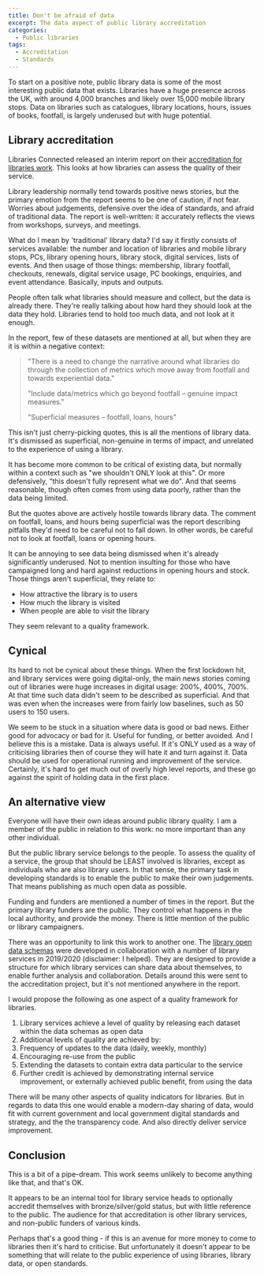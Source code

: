 ```yaml
---
title: Don't be afraid of data
excerpt: The data aspect of public library accreditation
categories:
  - Public libraries 
tags:
  - Accreditation
  - Standards
---
```


To start on a positive note, public library data is some of the most interesting public data that exists. Libraries have a huge presence across the UK, with around 4,000 branches and likely over 15,000 mobile library stops. Data on libraries such as catalogues, library locations, hours, issues of books, footfall, is largely underused but with huge potential.

## Library accreditation

Libraries Connected released an interim report on their [accreditation for libraries work](https://www.librariesconnected.org.uk/news/accreditation-libraries-update). This looks at how libraries can assess the quality of their service.

Library leadership normally tend towards positive news stories, but the primary emotion from the report seems to be one of caution, if not fear. Worries about judgements, defensive over the idea of standards, and afraid of traditional data. The report is well-written: it accurately reflects the views from workshops, surveys, and meetings.

What do I mean by 'traditional' library data? I'd say it firstly consists of services available: the number and location of libraries and mobile library stops, PCs, library opening hours, library stock, digital services, lists of events. And then usage of those things: membership, library footfall, checkouts, renewals, digital service usage, PC bookings, enquiries, and event attendance. Basically, inputs and outputs.

People often talk what libraries should measure and collect, but the data is already there. They're really talking about how hard they should look at the data they hold. Libraries tend to hold too much data, and not look at it enough.

In the report, few of these datasets are mentioned at all, but when they are it is within a negative context:

> "There is a need to change the narrative around what libraries do through the collection of metrics which move away from footfall and towards experiential data."
>
> "Include data/metrics which go beyond footfall – genuine impact measures."
>
> "Superficial measures – footfall, loans, hours"


This isn't just cherry-picking quotes, this is all the mentions of library data. It's dismissed as superficial, non-genuine in terms of impact, and unrelated to the experience of using a library.

It has become more common to be critical of existing data, but normally within a context such as "we shouldn't ONLY look at this". Or more defensively, "this doesn't fully represent what we do". And that seems reasonable, though often comes from using data poorly, rather than the data being limited.

But the quotes above are actively hostile towards library data. The comment on footfall, loans, and hours being superficial was the report describing pitfalls they'd need to be careful not to fall down. In other words, be careful not to look at footfall, loans or opening hours.

It can be annoying to see data being dismissed when it's already significantly underused. Not to mention insulting for those who have campaigned long and hard against reductions in opening hours and stock. Those things aren't superficial, they relate to:

- How attractive the library is to users
- How much the library is visited
- When people are able to visit the library

They seem relevant to a quality framework.

## Cynical

Its hard to not be cynical about these things. When the first lockdown hit, and library services were going digital-only, the main news stories coming out of libraries were huge increases in digital usage: 200%, 400%, 700%. At that time such data didn't seem to be described as superficial. And that was even when the increases were from fairly low baselines, such as 50 users to 150 users.

We seem to be stuck in a situation where data is good or bad news. Either good for advocacy or bad for it. Useful for funding, or better avoided. And I believe this is a mistake. Data is always useful. If it's ONLY used as a way of criticising libraries then of course they will hate it and turn against it. Data should be used for operational running and improvement of the service. Certainly, it's hard to get much out of overly high level reports, and these go against the spirit of holding data in the first place.

## An alternative view

Everyone will have their own ideas around public library quality. I am a member of the public in relation to this work: no more important than any other individual.

But the public library service belongs to the people. To assess the quality of a service, the group that should be LEAST involved is libraries, except as individuals who are also library users. In that sense, the primary task in developing standards is to enable the public to make their own judgements. That means publishing as much open data as possible.

Funding and funders are mentioned a number of times in the report. But the primary library funders are the public. They control what happens in the local authority, and provide the money. There is little mention of the public or library campaigners.

There was an opportunity to link this work to another one. The [library open data schemas](https://schema.librarydata.uk/) were developed in collaboration with a number of library services in 2019/2020 (disclaimer: I helped). They are designed to provide a structure for which library services can share data about themselves, to enable further analysis and collaboration. Details around this were sent to the accreditation project, but it's not mentioned anywhere in the report.

I would propose the following as one aspect of a quality framework for libraries.

1. Library services achieve a level of quality by releasing each dataset within the data schemas as open data
2.  Additional levels of quality are achieved by:
   1. Frequency of updates to the data (daily, weekly, monthly)
   2. Encouraging re-use from the public
   3. Extending the datasets to contain extra data particular to the service
3. Further credit is achieved by demonstrating internal service improvement, or externally achieved public benefit, from using the data

There will be many other aspects of quality indicators for libraries. But in regards to data this one would enable a modern-day sharing of data, would fit with current government and local government digital standards and strategy, and the the transparency code. And also directly deliver service improvement.

## Conclusion

This is a bit of a pipe-dream. This work seems unlikely to become anything like that, and that's OK.

It appears to be an internal tool for library service heads to optionally accredit themselves with bronze/silver/gold status, but with little reference to the public. The audience for that accreditation is other library services, and non-public funders of various kinds. 

Perhaps that's a good thing - if this is an avenue for more money to come to libraries then it's hard to criticise. But unfortunately it doesn't appear to be something that will relate to the public experience of using libraries, library data, or open standards.

